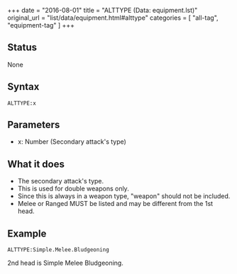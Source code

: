 +++
date = "2016-08-01"
title = "ALTTYPE (Data: equipment.lst)"
original_url = "list/data/equipment.html#alttype"
categories = [ "all-tag", "equipment-tag" ]
+++

## Status

None

## Syntax

`ALTTYPE:x`

## Parameters

-   x: Number (Secondary attack's type)



What it does
------------

-   The secondary attack's type.
-   This is used for double weapons only.
-   Since this is always in a weapon type, "weapon" should not
    be included.
-   Melee or Ranged MUST be listed and may be different from the
    1st head.

Example
-------

`ALTTYPE:Simple.Melee.Bludgeoning`

2nd head is Simple Melee Bludgeoning.

